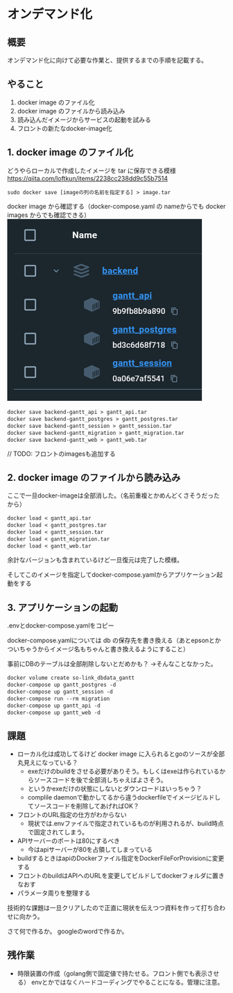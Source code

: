 # オンデマンド化

## 概要

オンデマンド化に向けて必要な作業と、提供するまでの手順を記載する。

## やること

1. docker image のファイル化
2. docker image のファイルから読み込み
3. 読み込んだイメージからサービスの起動を試みる
4. フロントの新たなdocker-image化

## 1. docker image のファイル化

どうやらローカルで作成したイメージを tar に保存できる模様
https://qiita.com/loftkun/items/2238cc238dd9c55b7514

```
sudo docker save [imageの列の名前を指定する] > image.tar
```

docker image から確認する（docker-compose.yaml の nameからでも docker images からでも確認できる）
![img.png](docker-for-windows-images.png)

```shell
docker save backend-gantt_api > gantt_api.tar
docker save backend-gantt_postgres > gantt_postgres.tar
docker save backend-gantt_session > gantt_session.tar
docker save backend-gantt_migration > gantt_migration.tar
docker save backend-gantt_web > gantt_web.tar
```

// TODO: フロントのimagesも追加する

## 2. docker image のファイルから読み込み

ここで一旦docker-imageは全部消した。（名前重複とかめんどくさそうだったから）

```shell
docker load < gantt_api.tar
docker load < gantt_postgres.tar
docker load < gantt_session.tar
docker load < gantt_migration.tar
docker load < gantt_web.tar
```

余計なバージョンも含まれているけど一旦復元は完了した模様。

そしてこのイメージを指定してdocker-compose.yamlからアプリケーション起動をする

## 3. アプリケーションの起動

.envとdocker-compose.yamlをコピー

docker-compose.yamlについては db の保存先を書き換える（あとepsonとかついちゃうからイメージ名もちゃんと書き換えるようにすること）

事前にDBのテーブルは全部削除しないとだめかも？
→そんなことなかった。

```shell
docker volume create so-link_dbdata_gantt
docker-compose up gantt_postgres -d
docker-compose up gantt_session -d
docker-compose run --rm migration
docker-compose up gantt_api -d
docker-compose up gantt_web -d
```


## 課題

- ローカル化は成功してるけど docker image に入られるとgoのソースが全部丸見えになっている？
  - exeだけのbuildをさせる必要がありそう。もしくはexeは作られているからソースコードを後で全部消しちゃえばよさそう。
  - というかexeだけの状態にしないとダウンロードはいっちゃう？
  - complile daemonで動かしてるから違うdockerfileでイメージビルドしてソースコードを削除してあげればOK？
- フロントのURL指定の仕方がわからない
  - 現状では.envファイルで指定されているものが利用されるが、build時点で固定されてしまう。
- APIサーバーのポートは80にするべき
  - 今はapiサーバーが80を占領してしまっている
- buildするときはapiのDockerファイル指定をDockerFileForProvisionに変更する
- フロントのbuildはAPIへのURLを変更してビルドしてdockerフォルダに置きなおす
- パラメータ周りを整理する

技術的な課題は一旦クリアしたので正直に現状を伝えつつ資料を作って打ち合わせに向かう。

さて何で作るか。
googleのwordで作るか。

## 残作業
- 時限装置の作成（golang側で固定値で持たせる。フロント側でも表示させる） envとかではなくハードコーディングでやることになる。管理に注意。